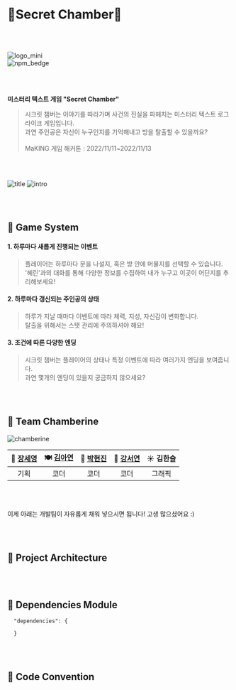# 📗Secret Chamber📗

<br>
<br>

![logo_mini](https://user-images.githubusercontent.com/55133871/201507804-8e476287-10bd-4881-b75b-32dbe96e5ace.png)
<br>
![npm_bedge](https://img.shields.io/badge/SecretChamber-Chamberine-66cc33)

<br>
<br>

<b>미스터리 텍스트 게임 "Secret Chamber"</b>

> 시크릿 챔버는 이야기를 따라가며 사건의 진실을 파헤치는 미스터리 텍스트 로그라이크 게임입니다.
> <br> 과연 주인공은 자신이 누구인지를 기억해내고 방을 탈출할 수 있을까요?
> <br><br>MaKING 게임 해커톤 : 2022/11/11~2022/11/13 <br>

<br>
<br>

![title](https://user-images.githubusercontent.com/55133871/201507894-845c9918-21dc-4584-8c5a-1f9e2e2466a5.JPG)
![intro](https://user-images.githubusercontent.com/55133871/201507892-f3b4e7f6-4ea4-4e82-abef-d958dbd0a811.JPG)

<br>
<br>

## 📗 Game System

#### 1. 하루마다 새롭게 진행되는 이벤트

> 플레이어는 하루마다 문을 나설지, 혹은 방 안에 머물지를 선택할 수 있습니다.
> <br> '혜린'과의 대화를 통해 다양한 정보를 수집하여 내가 누구고 이곳이 어딘지를 추리해보세요!

#### 2. 하루마다 갱신되는 주인공의 상태

> 하루가 지날 때마다 이벤트에 따라 체력, 지성, 자신감이 변화합니다.
> <br> 탈출을 위해서는 스탯 관리에 주의하셔야 해요!

#### 3. 조건에 따른 다양한 엔딩

> 시크릿 챔버는 플레이어의 상태나 특정 이벤트에 따라 여러가지 엔딩을 보여줍니다.
> <br> 과연 몇개의 엔딩이 있을지 궁금하지 않으세요?

<br>
<br>

## 🥼 Team Chamberine

![chamberine](https://user-images.githubusercontent.com/55133871/201507884-9daf31ac-bee6-46ef-b9a9-3aa57aee3e36.JPG)

| **🎄 [장세영](https://github.com/Say-young)** | **🍽 [김아연](https://github.com/yourzinc)** | **🎸 [박현진](https://github.com/kkyeonjin)** | **🍱 [강서연](https://github.com/sun404n)** | **☀️ 김한슬** |
| :-------------------------------------------: | :-----------------------------------------: | :-------------------------------------------: | :-----------------------------------------: | :-----------: |
|                     기획                      |                    코더                     |                     코더                      |                    코더                     |    그래픽     |

<br>
<br>

이제 아래는 개발팀이 자유롭게 채워 넣으시면 됩니다! 고생 많으셨어요 :)

<br>
<br>

## 🥼 Project Architecture

<br>
<br>

## 🥼 Dependencies Module

```
  "dependencies": {

  }
```

<br>
<br>

## 🥼 Code Convention
